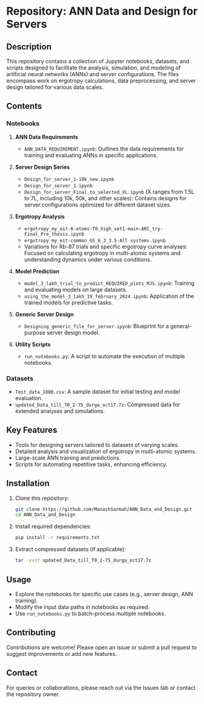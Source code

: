 # Repository: ANN Data and Design for Servers

## Description
This repository contains a collection of Jupyter notebooks, datasets, and scripts designed to facilitate the analysis, simulation, and modeling of artificial neural networks (ANNs) and server configurations. The files encompass work on ergotropy calculations, data preprocessing, and server design tailored for various data scales.

## Contents

### Notebooks

1. **ANN Data Requirements**
   - `ANN_DATA_REQUIREMENT.ipynb`: Outlines the data requirements for training and evaluating ANNs in specific applications.

2. **Server Design Series**
   - `Design_for_server_1-10k_new.ipynb`
   - `Design_for_server_1.ipynb`
   - `Design_for_server_Final_to_selected_XL.ipynb` (X ranges from 1.5L to 7L, including 10k, 50k, and other scales): Contains designs for server configurations optimized for different dataset sizes.

3. **Ergotropy Analysis**
   - `ergotropy_my_eit-6-atoms-T0_high_set1-main-ARC_try-Final_Pre_thesis.ipynb`
   - `ergotropy_my_eit-common_GS_6_3_3.5-All systems.ipynb`
   - Variations for Rb-87 trials and specific ergotropy curve analyses: Focused on calculating ergotropy in multi-atomic systems and understanding dynamics under various conditions.

4. **Model Prediction**
   - `model_3_lakh_trial_to_predict_REQUIRED_plots_MJS.ipynb`: Training and evaluating models on large datasets.
   - `using_the_model_3_lakh_19_february_2024.ipynb`: Application of the trained models for predictive tasks.

5. **Generic Server Design**
   - `Designing_generic_file_for_server.ipynb`: Blueprint for a general-purpose server design model.

6. **Utility Scripts**
   - `run_notebooks.py`: A script to automate the execution of multiple notebooks.

### Datasets

- `Test_data_1000.csv`: A sample dataset for initial testing and model evaluation.
- `updated_Data_till_T0_2-75_durga_oct17.7z`: Compressed data for extended analyses and simulations.

## Key Features
- Tools for designing servers tailored to datasets of varying scales.
- Detailed analysis and visualization of ergotropy in multi-atomic systems.
- Large-scale ANN training and predictions.
- Scripts for automating repetitive tasks, enhancing efficiency.

## Installation

1. Clone this repository:
   ```bash
   git clone https://github.com/ManashSarmah/ANN_Data_and_Design.git
   cd ANN_Data_and_Design
   ```

2. Install required dependencies:
   ```bash
   pip install -r requirements.txt
   ```

3. Extract compressed datasets (if applicable):
   ```bash
   tar -xvzf updated_Data_till_T0_2-75_durga_oct17.7z
   ```

## Usage

- Explore the notebooks for specific use cases (e.g., server design, ANN training).
- Modify the input data paths in notebooks as required.
- Use `run_notebooks.py` to batch-process multiple notebooks.

## Contributing
Contributions are welcome! Please open an issue or submit a pull request to suggest improvements or add new features.



## Contact
For queries or collaborations, please reach out via the Issues tab or contact the repository owner.

